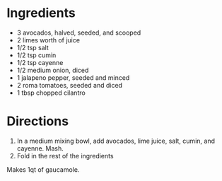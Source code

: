 Ingredients
===========
* 3 avocados, halved, seeded, and scooped
* 2 limes worth of juice
* 1/2 tsp salt
* 1/2 tsp cumin
* 1/2 tsp cayenne
* 1/2 medium onion, diced
* 1 jalapeno pepper, seeded and minced
* 2 roma tomatoes, seeded and diced
* 1 tbsp chopped cilantro

Directions
==========
1. In a medium mixing bowl, add avocados, lime juice, salt, cumin, and cayenne. Mash.
2. Fold in the rest of the ingredients

Makes 1qt of gaucamole.
